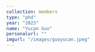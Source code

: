 ```yaml
---
collection: members
type: "phd"
year: "2023"
name: "Yucan Guo"
personalurl: ""
imgurl: "/images/guoyucan.jpeg"
---
```

